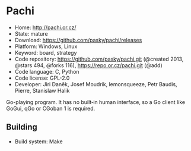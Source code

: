 # Pachi

- Home: http://pachi.or.cz/
- State: mature
- Download: https://github.com/pasky/pachi/releases
- Platform: Windows, Linux
- Keyword: board, strategy
- Code repository: https://github.com/pasky/pachi.git (@created 2013, @stars 494, @forks 116), https://repo.or.cz/pachi.git (@add)
- Code language: C, Python
- Code license: GPL-2.0
- Developer: Jiri Daněk, Josef Moudrik, lemonsqueeze, Petr Baudis, Pierre, Stanislaw Halik

Go-playing program.
It has no built‐in human interface, so a Go client like GoGui, qGo or CGoban 1 is required.

## Building

- Build system: Make
